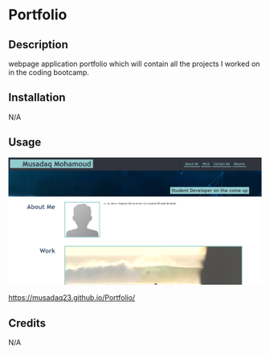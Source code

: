 # Portfolio

## Description

webpage application portfolio which will contain all the projects I worked on in the coding bootcamp.

## Installation

N/A

## Usage

![Screenshot](./images/portfolio.PNG)

https://musadaq23.github.io/Portfolio/

## Credits

N/A